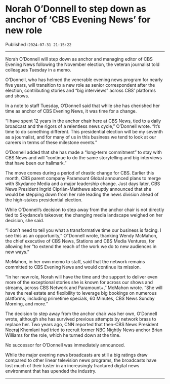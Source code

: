 # Norah O’Donnell to step down as anchor of ‘CBS Evening News’ for new role

Published :`2024-07-31 21:15:22`

---

Norah O’Donnell will step down as anchor and managing editor of CBS Evening News following the November election, the veteran journalist told colleagues Tuesday in a memo.

O’Donnell, who has helmed the venerable evening news program for nearly five years, will transition to a new role as senior correspondent after the election, contributing stories and “big interviews” across CBS’ platforms and shows.

In a note to staff Tuesday, O’Donnell said that while she has cherished her time as anchor of CBS Evening News, it was time for a change.

“I have spent 12 years in the anchor chair here at CBS News, tied to a daily broadcast and the rigors of a relentless news cycle,” O’Donnell wrote. “It’s time to do something different. This presidential election will be my seventh as a journalist, and for many of us in this business we tend to look at our careers in terms of these milestone events.”

O’Donnell added that she has made a “long-term commitment” to stay with CBS News and will “continue to do the same storytelling and big interviews that have been our hallmark.”

The move comes during a period of drastic change for CBS. Earlier this month, CBS parent company Paramount Global announced plans to merge with Skydance Media and a major leadership change. Just days later, CBS News President Ingrid Ciprián-Matthews abruptly announced that she would be stepping down from her role leading the news division ahead of the high-stakes presidential election.

While O’Donnell’s decision to step away from the anchor chair is not directly tied to Skydance’s takeover, the changing media landscape weighed on her decision, she said.

“I don’t need to tell you what a transformative time our business is facing. I see this as an opportunity,” O”Donnell wrote, thanking Wendy McMahon, the chief executive of CBS News, Stations and CBS Media Ventures, for allowing her “to extend the reach of the work we do to new audiences in new ways.”

McMahon, in her own memo to staff, said that the network remains committed to CBS Evening News and would continue its mission.

“In her new role, Norah will have the time and the support to deliver even more of the exceptional stories she is known for across our shows and streams, across CBS Network and Paramount+,” McMahon wrote. “She will have the real estate and flexibility to leverage big bookings on numerous platforms, including primetime specials, 60 Minutes, CBS News Sunday Morning, and more.”

The decision to step away from the anchor chair was her own, O’Donnell wrote, although she has survived previous attempts by network brass to replace her. Two years ago, CNN reported that then-CBS News President Neeraj Khemlani had tried to recruit former NBC Nightly News anchor Brian Williams for the role, which he turned down at the time.

No successor for O’Donnell was immediately announced.

While the major evening news broadcasts are still a big ratings draw compared to other linear television news programs, the broadcasts have lost much of their luster in an increasingly fractured digital news environment that has upended the industry.

---

